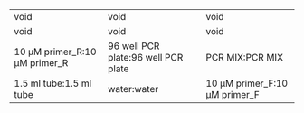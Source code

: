 ||||
|----|----|----|
|void|void|void|
|void|void|void|
|10 µM primer_R:10 µM primer_R|96 well PCR plate:96 well PCR plate|PCR MIX:PCR MIX|
|1.5 ml tube:1.5 ml tube|water:water|10 µM primer_F:10 µM primer_F|
